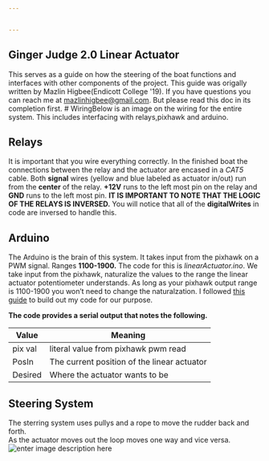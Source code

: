 ```yaml
---


---
```


<h2 id="ginger-judge-2.0-linear-actuator">Ginger Judge 2.0 Linear Actuator</h2>
<p>This serves as a guide on how the steering of the boat functions and interfaces with other components of the project. This guide was origally written by Mazlin Higbee(Endicott College '19). If you have questions you can reach me at <a href="mailto:mazlinhigbee@gmail.com">mazlinhigbee@gmail.com</a>. But please read this doc in its completion first.  # WiringBelow is an image on the wiring for the entire system. This includes interfacing with relays,pixhawk and arduino.<img src="https://lh3.googleusercontent.com/-5UB_njH1Ojd8QvtMfxcc3Gk6tAhd1oK7tWiWLsEHX0j2Ck1ZPZA59tHCpnO-WRuMsry1znu0lhlhw" alt="" title="Wiring Diagram"></p>
<h2 id="relays">Relays</h2>
<p>It is important that you wire everything correctly. In the finished boat the connections between the relay and the actuator are encased in a <em>CAT5</em> cable. Both <strong>signal</strong> wires (yellow and blue labeled as actuator in/out) run from the <strong>center</strong> of the relay. <strong>+12V</strong> runs to the left most pin on the relay and <strong>GND</strong> runs to the left most pin.  <strong>IT IS IMPORTANT TO NOTE THAT THE LOGIC OF THE RELAYS IS INVERSED.</strong> You will notice that all of the <strong>digitalWrites</strong> in code are inversed to handle this.</p>
<h2 id="arduino">Arduino</h2>
<p>The Arduino is the brain of this system. It takes input from the pixhawk on a PWM signal. Ranges <strong>1100-1900.</strong> The code for this is <em>linearActuator.ino</em>.  We take input from the pixhawk, naturalize the values to the range the linear actuator potentiometer understands. As long as your pixhawk output range is 1100-1900 you won’t need to change the naturalzation. I followed <a href="https://create.arduino.cc/projecthub/robotgeek-projects-team/control-a-large-linear-actuator-with-arduino-8a3953">this guide</a> to build out my code for our purpose.</p>
<p><strong>The code provides a serial output that notes the following.</strong></p>

<table>
<thead>
<tr>
<th>Value</th>
<th>Meaning</th>
</tr>
</thead>
<tbody>
<tr>
<td>pix val</td>
<td>literal value from pixhawk pwm read</td>
</tr>
<tr>
<td>PosIn</td>
<td>The current position of the linear actuator</td>
</tr>
<tr>
<td>Desired</td>
<td>Where the actuator wants to be</td>
</tr>
</tbody>
</table><h2 id="steering-system">Steering System</h2>
<p>The sterring system uses pullys and a rope to move the rudder back and forth.<br>
As the actuator moves out the loop moves one way and vice versa.<br>
<img src="https://lh3.googleusercontent.com/VLN18DkDw9t8LMzJ1jkc4Fu4ZDT7_FYRN4YeXd_O3HFZmfibBWhqXFCbyK2Weyrkic3udETX_WzbMw" alt="enter image description here"></p>

